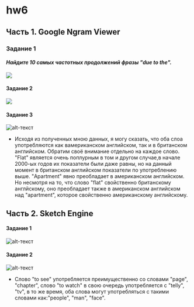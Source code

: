 # hw6

## Часть 1. Google Ngram Viewer

### Задание 1
#### *Найдите 10 самых частотных продолжений фразы "due to the".*
![](https://pp.userapi.com/c844320/v844320684/20e2a/ctOjE4ri1xg.jpg)

#### Задание 2
![](https://pp.userapi.com/c841630/v841630347/5377e/Ko4cx0_pdfc.jpg)


#### Задание 3
![alt-текст](https://pp.userapi.com/c844320/v844320684/20e4e/IiSRbGzwRNA.jpg)
- Исходя из полученных мною данных, я могу сказать, что оба слоа употребляются как вамериканском английском, так и в британском английском. Обратим своё внимание отдельно на каждое слово. "Flat" является очень поплурным в том и другом случае,в начале 2000-ых годов их показатели были даже равны, но на данный момент в британском английском показатели по употреблению выше. "Apartment" явно преобладает в американском английском. Но несмотря на то, что слово "flat" свойственно британскому англйскому, оно преобладает также в американском английском над "apartment", которое свойственно американскому английскому.


## Часть 2. Sketch Engine

#### Задание 1
![alt-текст](https://sun9-1.userapi.com/c840734/v840734958/72c36/3_Ko1y3SLJI.jpg)

#### Задание 2
![alt-текст](https://sun9-7.userapi.com/c840734/v840734591/72df0/5LBINl-LfoU.jpg)
- Слово "to see" употребляется преимущественно со словами "page", "chapter", слово "to watch" в свою очередь употребляется с  "telly", "tv", в то же время, оба слова могут употребляться с такими словами как:"people", "man", "face".
